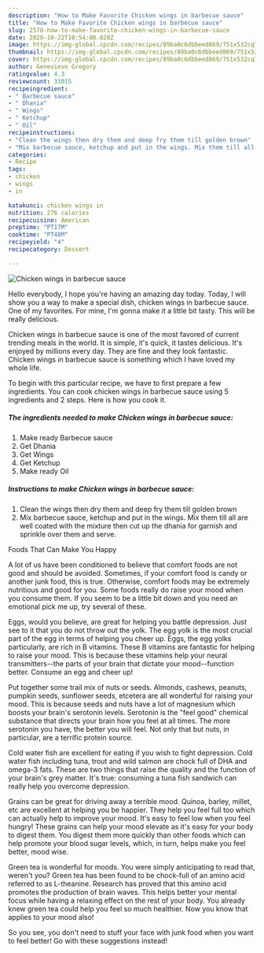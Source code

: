 ```yaml
---
description: "How to Make Favorite Chicken wings in barbecue sauce"
title: "How to Make Favorite Chicken wings in barbecue sauce"
slug: 2578-how-to-make-favorite-chicken-wings-in-barbecue-sauce
date: 2020-10-22T10:54:00.028Z
image: https://img-global.cpcdn.com/recipes/89ba0c6dbbeed869/751x532cq70/chicken-wings-in-barbecue-sauce-recipe-main-photo.jpg
thumbnail: https://img-global.cpcdn.com/recipes/89ba0c6dbbeed869/751x532cq70/chicken-wings-in-barbecue-sauce-recipe-main-photo.jpg
cover: https://img-global.cpcdn.com/recipes/89ba0c6dbbeed869/751x532cq70/chicken-wings-in-barbecue-sauce-recipe-main-photo.jpg
author: Genevieve Gregory
ratingvalue: 4.3
reviewcount: 33015
recipeingredient:
- " Barbecue sauce"
- " Dhania"
- " Wings"
- " Ketchup"
- " Oil"
recipeinstructions:
- "Clean the wings then dry them and deep fry them till golden brown"
- "Mix barbecue sauce, ketchup and put in the wings. Mix them till all are well coated with the mixture then cut up the dhania for garnish and sprinkle over them and serve."
categories:
- Recipe
tags:
- chicken
- wings
- in

katakunci: chicken wings in 
nutrition: 276 calories
recipecuisine: American
preptime: "PT17M"
cooktime: "PT48M"
recipeyield: "4"
recipecategory: Dessert

---
```



![Chicken wings in barbecue sauce](https://img-global.cpcdn.com/recipes/89ba0c6dbbeed869/751x532cq70/chicken-wings-in-barbecue-sauce-recipe-main-photo.jpg)

Hello everybody, I hope you're having an amazing day today. Today, I will show you a way to make a special dish, chicken wings in barbecue sauce. One of my favorites. For mine, I'm gonna make it a little bit tasty. This will be really delicious.

Chicken wings in barbecue sauce is one of the most favored of current trending meals in the world. It is simple, it's quick, it tastes delicious. It's enjoyed by millions every day. They are fine and they look fantastic. Chicken wings in barbecue sauce is something which I have loved my whole life.




To begin with this particular recipe, we have to first prepare a few ingredients. You can cook chicken wings in barbecue sauce using 5 ingredients and 2 steps. Here is how you cook it.

<!--inarticleads1-->

##### The ingredients needed to make Chicken wings in barbecue sauce:

1. Make ready  Barbecue sauce
1. Get  Dhania
1. Get  Wings
1. Get  Ketchup
1. Make ready  Oil




<!--inarticleads2-->

##### Instructions to make Chicken wings in barbecue sauce:

1. Clean the wings then dry them and deep fry them till golden brown
1. Mix barbecue sauce, ketchup and put in the wings. Mix them till all are well coated with the mixture then cut up the dhania for garnish and sprinkle over them and serve.




Foods That Can Make You Happy


A lot of us have been conditioned to believe that comfort foods are not good and should be avoided. Sometimes, if your comfort food is candy or another junk food, this is true. Otherwise, comfort foods may be extremely nutritious and good for you. Some foods really do raise your mood when you consume them. If you seem to be a little bit down and you need an emotional pick me up, try several of these.

Eggs, would you believe, are great for helping you battle depression. Just see to it that you do not throw out the yolk. The egg yolk is the most crucial part of the egg in terms of helping you cheer up. Eggs, the egg yolks particularly, are rich in B vitamins. These B vitamins are fantastic for helping to raise your mood. This is because these vitamins help your neural transmitters--the parts of your brain that dictate your mood--function better. Consume an egg and cheer up!

Put together some trail mix of nuts or seeds. Almonds, cashews, peanuts, pumpkin seeds, sunflower seeds, etcetera are all wonderful for raising your mood. This is because seeds and nuts have a lot of magnesium which boosts your brain's serotonin levels. Serotonin is the "feel good" chemical substance that directs your brain how you feel at all times. The more serotonin you have, the better you will feel. Not only that but nuts, in particular, are a terrific protein source.

Cold water fish are excellent for eating if you wish to fight depression. Cold water fish including tuna, trout and wild salmon are chock full of DHA and omega-3 fats. These are two things that raise the quality and the function of your brain's grey matter. It's true: consuming a tuna fish sandwich can really help you overcome depression. 

Grains can be great for driving away a terrible mood. Quinoa, barley, millet, etc are excellent at helping you be happier. They help you feel full too which can actually help to improve your mood. It's easy to feel low when you feel hungry! These grains can help your mood elevate as it's easy for your body to digest them. You digest them more quickly than other foods which can help promote your blood sugar levels, which, in turn, helps make you feel better, mood wise.

Green tea is wonderful for moods. You were simply anticipating to read that, weren't you? Green tea has been found to be chock-full of an amino acid referred to as L-theanine. Research has proved that this amino acid promotes the production of brain waves. This helps better your mental focus while having a relaxing effect on the rest of your body. You already knew green tea could help you feel so much healthier. Now you know that applies to your mood also!

So you see, you don't need to stuff your face with junk food when you want to feel better! Go  with  these suggestions  instead!

